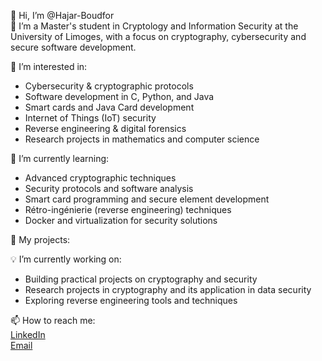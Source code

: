 👋 Hi, I’m @Hajar-Boudfor  
🔐 I’m a Master's student in Cryptology and Information Security at the University of Limoges, with a focus on cryptography, cybersecurity and secure software development.

👀 I’m interested in:
- Cybersecurity & cryptographic protocols
- Software development in C, Python, and Java
- Smart cards and Java Card development
- Internet of Things (IoT) security
- Reverse engineering & digital forensics
- Research projects in mathematics and computer science

🌱 I’m currently learning:
- Advanced cryptographic techniques
- Security protocols and software analysis
- Smart card programming and secure element development
- Rétro-ingénierie (reverse engineering) techniques
- Docker and virtualization for security solutions


🚀 My projects:

💡 I’m currently working on:
- Building practical projects on cryptography and security
- Research projects in cryptography and its application in data security
- Exploring reverse engineering tools and techniques

📫 How to reach me:  
[LinkedIn](https://linkedin.com/in/yourprofile)  
[Email](mailto:boudfor.student@gmail.com)




